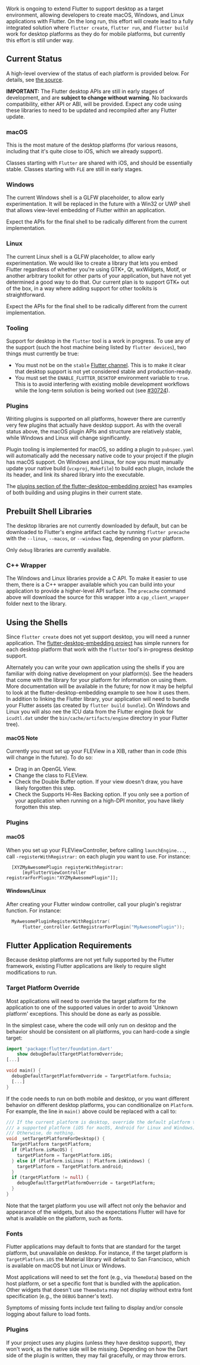 Work is ongoing to extend Flutter to support desktop as a target environment, allowing developers to create macOS, Windows, and Linux applications with Flutter. On the long run, this effort will create lead to a fully integrated solution where `flutter create`, `flutter run`, and `flutter build` work for desktop platforms as they do for mobile platforms, but currently this effort is still under way.

## Current Status

A high-level overview of the status of each platform is provided below. For details, see
[the source](https://github.com/flutter/engine/tree/master/shell/platform/).

**IMPORTANT:** The Flutter desktop APIs are still in early stages of development, and are **subject to change
without warning**. No backwards compatibility, either API or ABI, will be provided. Expect
any code using these libraries to need to be updated and recompiled after any Flutter update.

### macOS

This is the most mature of the desktop platforms (for various reasons, including that it's quite close to iOS, which we already support).

Classes starting with `Flutter` are shared with iOS, and should be essentially stable. Classes starting with
`FLE` are still in early stages.

### Windows

The current Windows shell is a GLFW placeholder, to allow early experimentation. It will be replaced in the
future with a Win32 or UWP shell that allows view-level embedding of Flutter within an application.

Expect the APIs for the final shell to be radically different from the current implementation.

### Linux

The current Linux shell is a GLFW placeholder, to allow early experimentation. We would like to create a library 
that lets you embed Flutter regardless of whether you're using GTK+, Qt, wxWidgets, Motif, or another arbitrary
toolkit for other parts of your application, but have not yet determined a good way to do that. Our current plan is to support GTK+ out of the box, in a way where adding support for other toolkits is straightforward.

Expect the APIs for the final shell to be radically different from the current implementation.

### Tooling

Support for desktop in the `flutter` tool is a work in progress. To use any of the support (such the host machine being listed by `flutter devices`), two things must currently be true:
- You must not be on the `stable` [Flutter channel](https://github.com/flutter/flutter/wiki/Flutter-build-release-channels). This is to make it clear that desktop support is not yet considered stable and production-ready.
- You must set the `ENABLE_FLUTTER_DESKTOP` environment variable to `true`. This is to avoid interfering with existing mobile development workflows while the long-term solution is being worked out (see [#30724](https://github.com/flutter/flutter/issues/30724)).

### Plugins

Writing plugins is supported on all platforms, however there are currently very few plugins that actually have
desktop support. As with the overall status above, the macOS plugin APIs and structure are relatively stable, while Windows and Linux will change significantly.

Plugin tooling is implemented for macOS, so adding a plugin to `pubspec.yaml` will automatically add the necessary native code to your project if the plugin has macOS support. On Windows and Linux, for now you must manually update your native build (`vcxproj`, `Makefile`) to build each plugin, include the its header, and link its shared library into the executable.

The [plugins section of the flutter-desktop-embedding project](https://github.com/google/flutter-desktop-embedding/tree/master/plugins) has examples of both building and using plugins in their current state.

## Prebuilt Shell Libraries

The desktop libraries are not currently downloaded by default, but can be downloaded to Flutter's engine artifact cache by running `flutter precache` with the `--linux`, `--macos`, or `--windows` flag, depending on your platform.

Only `debug` libraries are currently available.

### C++ Wrapper

The Windows and Linux libraries provide a C API. To make it easier to use them, there is a C++ wrapper available
which you can build into your application to provide a higher-level API surface. The `precache` command above will download the source for this wrapper into a `cpp_client_wrapper` folder next to the library.

## Using the Shells

Since `flutter create` does not yet support desktop, you will need a runner application. The
[flutter-desktop-embedding project](https://github.com/google/flutter-desktop-embedding)
has simple runners for each desktop platform that work with the `flutter`
tool's in-progress desktop support.

Alternately you can write your own application using the shells if you are familiar
with doing native development on your platform(s). See the headers that come with the library for your
platform for information on using them. More documentation will be available in the future; for now it may
be helpful to look at the flutter-desktop-embedding example to see how it uses them. In addition to linking
the Flutter library, your application will need to bundle your Flutter assets (as created by
`flutter build bundle`). On Windows and Linux you will also nee the ICU data from the Flutter engine
(look for `icudtl.dat` under the `bin/cache/artifacts/engine` directory in your Flutter tree).

#### macOS Note

Currently you must set up your FLEView in a XIB, rather than in code (this will change in the future). To
do so:
* Drag in an OpenGL View.
* Change the class to FLEView.
* Check the Double Buffer option. If your view doesn't draw, you have likely forgotten this step.
* Check the Supports Hi-Res Backing option. If you only see a portion of your application when running on
  a high-DPI monitor, you have likely forgotten this step.

### Plugins

#### macOS
When you set up your FLEViewController, before calling `launchEngine...`,
call `-registerWithRegistrar:` on each plugin you want to use. For
instance:

```objc
  [XYZMyAwesomePlugin registerWithRegistrar:
      [myFlutterViewController registrarForPlugin:"XYZMyAwesomePlugin"]];
```

#### Windows/Linux

After creating your Flutter window controller, call your plugin's registrar
function. For instance:

```cpp
  MyAwesomePluginRegisterWithRegistrar(
      flutter_controller.GetRegistrarForPlugin("MyAwesomePlugin"));
```

## Flutter Application Requirements

Because desktop platforms are not yet fully supported by the Flutter framework, existing Flutter
applications are likely to require slight modifications to run.

### Target Platform Override

Most applications will need to override the target platform for the application
to one of the supported values in order to avoid 'Unknown platform' exceptions.
This should be done as early as possible.

In the simplest case, where the code will only run on desktop and the behavior
should be consistent on all platforms, you can hard-code a single target:

```dart
import 'package:flutter/foundation.dart'
    show debugDefaultTargetPlatformOverride;
[...]

void main() {
  debugDefaultTargetPlatformOverride = TargetPlatform.fuchsia;
  [...]
}
```

If the code needs to run on both mobile and desktop, or you want different
behavior on different desktop platforms, you can conditionalize on `Platform`.
For example, the line in `main()` above could be replaced with a call to:

```dart
/// If the current platform is desktop, override the default platform to
/// a supported platform (iOS for macOS, Android for Linux and Windows).
/// Otherwise, do nothing.
void _setTargetPlatformForDesktop() {
  TargetPlatform targetPlatform;
  if (Platform.isMacOS) {
    targetPlatform = TargetPlatform.iOS;
  } else if (Platform.isLinux || Platform.isWindows) {
    targetPlatform = TargetPlatform.android;
  }
  if (targetPlatform != null) {
    debugDefaultTargetPlatformOverride = targetPlatform;
  }
}
```

Note that the target platform you use will affect not only the behavior and
appearance of the widgets, but also the expectations Flutter will have for
what is available on the platform, such as fonts.

### Fonts

Flutter applications may default to fonts that are standard for the target
platform, but unavailable on desktop. For instance, if the target platform is
`TargetPlatform.iOS` the Material library will default to San Francisco, which
is available on macOS but not Linux or Windows.

Most applications will need to set the font (e.g., via `ThemeData`) based
on the host platform, or set a specific font that is bundled with the
application. Other widgets that doesn't use `ThemeData` may not display
without extra font specification (e.g., the `DEBUG` banner's text).

Symptoms of missing fonts include text failing to display and/or console logging
about failure to load fonts.

### Plugins

If your project uses any plugins (unless they have desktop support), they won't
work, as the native side will be missing. Depending on how the Dart side of the
plugin is written, they may fail gracefully, or may throw errors.